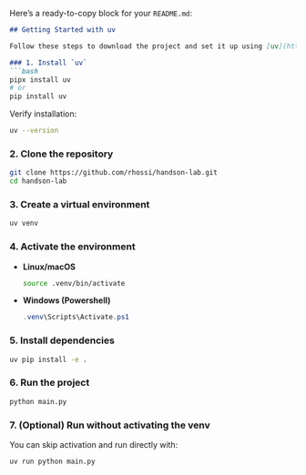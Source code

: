 Here’s a ready-to-copy block for your `README.md`:

````markdown
## Getting Started with uv

Follow these steps to download the project and set it up using [uv](https://github.com/astral-sh/uv):

### 1. Install `uv`
```bash
pipx install uv
# or
pip install uv
````

Verify installation:

```bash
uv --version
```

### 2. Clone the repository

```bash
git clone https://github.com/rhossi/handson-lab.git
cd handson-lab
```

### 3. Create a virtual environment

```bash
uv venv
```

### 4. Activate the environment

* **Linux/macOS**

  ```bash
  source .venv/bin/activate
  ```

* **Windows (Powershell)**

  ```powershell
  .venv\Scripts\Activate.ps1
  ```

### 5. Install dependencies

```bash
uv pip install -e .
```

### 6. Run the project

```bash
python main.py
```

### 7. (Optional) Run without activating the venv

You can skip activation and run directly with:

```bash
uv run python main.py
```

```
```
